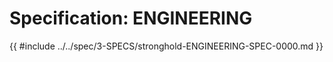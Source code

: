 # Specification: ENGINEERING

{{ #include ../../spec/3-SPECS/stronghold-ENGINEERING-SPEC-0000.md }}
